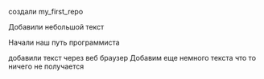  создали my_first_repo

Добавили небольшой текст

 Начали наш путь программиста

добавили текст через веб браузер
Добавим еще немного текста
 что то ничего не получается